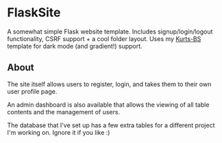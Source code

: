 # FlaskSite
A somewhat simple Flask website template. Includes signup/login/logout functionality, CSRF support + a cool folder layout.
Uses my [Kurts-BS](https://github.com/iiKurt/Kurts-BS) template for dark mode (and gradient!) support.

## About
The site itself allows users to register, login, and takes them to their own user profile page.

An admin dashboard is also available that allows the viewing of all table contents and the management of users.

The database that I've set up has a few extra tables for a different project I'm working on. Ignore it if you like :)
